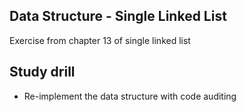 ## Data Structure - Single Linked List

Exercise from chapter 13 of single linked list


## Study drill

* Re-implement the data structure with code auditing